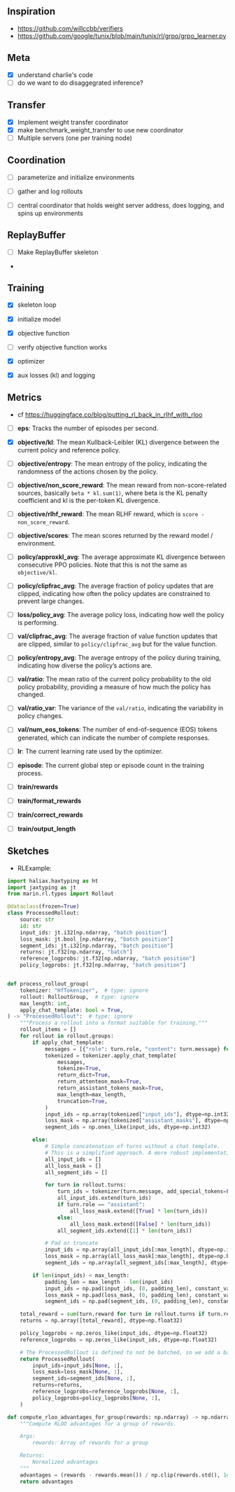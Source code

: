 ## Inspiration

- https://github.com/willccbb/verifiers
- https://github.com/google/tunix/blob/main/tunix/rl/grpo/grpo_learner.py

## Meta

- [x] understand charlie's code
- [ ] do we want to do disaggegrated inference?

## Transfer
- [x] Implement weight transfer coordinator
- [x] make benchmark_weight_transfer to use new coordinator
- [ ] Multiple servers (one per training node)

## Coordination
- [ ] parameterize and initialize environments
- [ ] gather and log rollouts
- [ ] central coordinator that holds weight server address, does logging, and spins up environments



## ReplayBuffer

- [ ] Make ReplayBuffer skeleton
- 



## Training
- [x] skeleton loop
- [x] initialize model
- [x] objective function
- [ ] verify objective function works
- [x] optimizer
- [x] aux losses (kl) and logging


## Metrics
- cf https://huggingface.co/blog/putting_rl_back_in_rlhf_with_rloo
- [ ] **eps**: Tracks the number of episodes per second.
- [x] **objective/kl**: The mean Kullback-Leibler (KL) divergence between the current policy and reference policy.
- [ ] **objective/entropy**: The mean entropy of the policy, indicating the randomness of the actions chosen by the policy.
- [ ] **objective/non_score_reward**: The mean reward from non-score-related sources, basically `beta * kl.sum(1)`, where beta is the KL penalty coefficient and kl is the per-token KL divergence.
- [ ] **objective/rlhf_reward**: The mean RLHF reward, which is `score - non_score_reward`.
- [ ] **objective/scores**: The mean scores returned by the reward model / environment.
- [ ] **policy/approxkl_avg**: The average approximate KL divergence between consecutive PPO policies. Note that this is not the same as `objective/kl`.
- [ ] **policy/clipfrac_avg**: The average fraction of policy updates that are clipped, indicating how often the policy updates are constrained to prevent large changes.
- [ ] **loss/policy_avg**: The average policy loss, indicating how well the policy is performing.
- [ ] **val/clipfrac_avg**: The average fraction of value function updates that are clipped, similar to `policy/clipfrac_avg` but for the value function.
- [ ] **policy/entropy_avg**: The average entropy of the policy during training, indicating how diverse the policy’s actions are.
- [ ] **val/ratio**: The mean ratio of the current policy probability to the old policy probability, providing a measure of how much the policy has changed.
- [ ] **val/ratio_var**: The variance of the `val/ratio`, indicating the variability in policy changes.
- [ ] **val/num_eos_tokens**: The number of end-of-sequence (EOS) tokens generated, which can indicate the number of complete responses.
- [ ] **lr**: The current learning rate used by the optimizer.
- [ ] **episode**: The current global step or episode count in the training process.
- [ ] **train/rewards**
- [ ] **train/format_rewards**
- [ ] **train/correct_rewards**
- [ ] **train/output_length**



## Sketches
- RLExample:

```python
import haliax.haxtyping as ht
import jaxtyping as jt
from marin.rl.types import Rollout

@dataclass(frozen=True)
class ProcessedRollout:
    source: str
    id: str
    input_ids: jt.i32[np.ndarray, "batch position"]
    loss_mask: jt.bool_[np.ndarray, "batch position"]
    segment_ids: jt.i32[np.ndarray, "batch position"]
    returns: jt.f32[np.ndarray, "batch"]
    reference_logprobs: jt.f32[np.ndarray, "batch position"]
    policy_logprobs: jt.f32[np.ndarray, "batch position"]


def process_rollout_group(
    tokenizer: "HfTokenizer",  # type: ignore
    rollout: RolloutGroup,  # type: ignore
    max_length: int,
    apply_chat_template: bool = True,
) -> "ProcessedRollout":  # type: ignore
    """Process a rollout into a format suitable for training."""
    rollout_items = []
    for rollout in rollout.groups:
        if apply_chat_template:
            messages = [{"role": turn.role, "content": turn.message} for turn in rollout.turns]
            tokenized = tokenizer.apply_chat_template(
                messages,
                tokenize=True,
                return_dict=True,
                return_attenteon_mask=True,
                return_assistant_tokens_mask=True,
                max_length=max_length,
                truncation=True,
            )
            input_ids = np.array(tokenized["input_ids"], dtype=np.int32)
            loss_mask = np.array(tokenized["assistant_masks"], dtype=np.bool_)
            segment_ids = np.ones_like(input_ids, dtype=np.int32)

        else:
            # Simple concatenation of turns without a chat template.
            # This is a simplified approach. A more robust implementation would handle special tokens and roles more carefully.
            all_input_ids = []
            all_loss_mask = []
            all_segment_ids = []

            for turn in rollout.turns:
                turn_ids = tokenizer(turn.message, add_special_tokens=False)["input_ids"]
                all_input_ids.extend(turn_ids)
                if turn.role == "assistant":
                    all_loss_mask.extend([True] * len(turn_ids))
                else:
                    all_loss_mask.extend([False] * len(turn_ids))
                all_segment_ids.extend([1] * len(turn_ids))

            # Pad or truncate
            input_ids = np.array(all_input_ids[:max_length], dtype=np.int32)
            loss_mask = np.array(all_loss_mask[:max_length], dtype=np.bool_)
            segment_ids = np.array(all_segment_ids[:max_length], dtype=np.int32)

        if len(input_ids) < max_length:
            padding_len = max_length - len(input_ids)
            input_ids = np.pad(input_ids, (0, padding_len), constant_values=tokenizer.pad_token_id)
            loss_mask = np.pad(loss_mask, (0, padding_len), constant_values=False)
            segment_ids = np.pad(segment_ids, (0, padding_len), constant_values=0)

    total_reward = sum(turn.reward for turn in rollout.turns if turn.reward is not None)
    returns = np.array([total_reward], dtype=np.float32)

    policy_logprobs = np.zeros_like(input_ids, dtype=np.float32)
    reference_logprobs = np.zeros_like(input_ids, dtype=np.float32)

    # The ProcessedRollout is defined to not be batched, so we add a batch dimension.
    return ProcessedRollout(
        input_ids=input_ids[None, :],
        loss_mask=loss_mask[None, :],
        segment_ids=segment_ids[None, :],
        returns=returns,
        reference_logprobs=reference_logprobs[None, :],
        policy_logprobs=policy_logprobs[None, :],
    )

def compute_rloo_advantages_for_group(rewards: np.ndarray) -> np.ndarray:
    """Compute RLOO advantages for a group of rewards.

    Args:
        rewards: Array of rewards for a group

    Returns:
        Normalized advantages
    """
    advantages = (rewards - rewards.mean()) / np.clip(rewards.std(), 1e-8, None)
    return advantages



```
